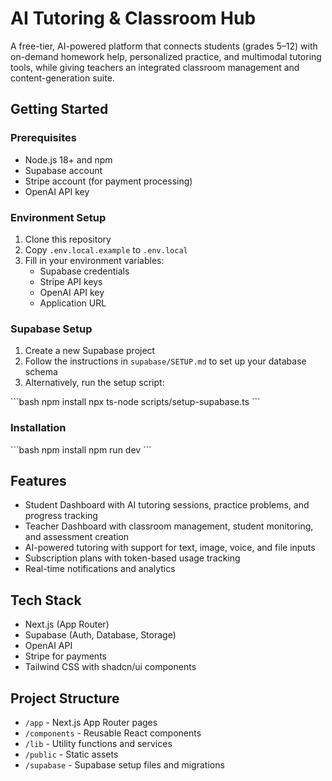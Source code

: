 # AI Tutoring & Classroom Hub

A free-tier, AI-powered platform that connects students (grades 5–12) with on-demand homework help, personalized practice, and multimodal tutoring tools, while giving teachers an integrated classroom management and content-generation suite.

## Getting Started

### Prerequisites

- Node.js 18+ and npm
- Supabase account
- Stripe account (for payment processing)
- OpenAI API key

### Environment Setup

1. Clone this repository
2. Copy `.env.local.example` to `.env.local`
3. Fill in your environment variables:
   - Supabase credentials
   - Stripe API keys
   - OpenAI API key
   - Application URL

### Supabase Setup

1. Create a new Supabase project
2. Follow the instructions in `supabase/SETUP.md` to set up your database schema
3. Alternatively, run the setup script:

\`\`\`bash
npm install
npx ts-node scripts/setup-supabase.ts
\`\`\`

### Installation

\`\`\`bash
npm install
npm run dev
\`\`\`

## Features

- Student Dashboard with AI tutoring sessions, practice problems, and progress tracking
- Teacher Dashboard with classroom management, student monitoring, and assessment creation
- AI-powered tutoring with support for text, image, voice, and file inputs
- Subscription plans with token-based usage tracking
- Real-time notifications and analytics

## Tech Stack

- Next.js (App Router)
- Supabase (Auth, Database, Storage)
- OpenAI API
- Stripe for payments
- Tailwind CSS with shadcn/ui components

## Project Structure

- `/app` - Next.js App Router pages
- `/components` - Reusable React components
- `/lib` - Utility functions and services
- `/public` - Static assets
- `/supabase` - Supabase setup files and migrations
